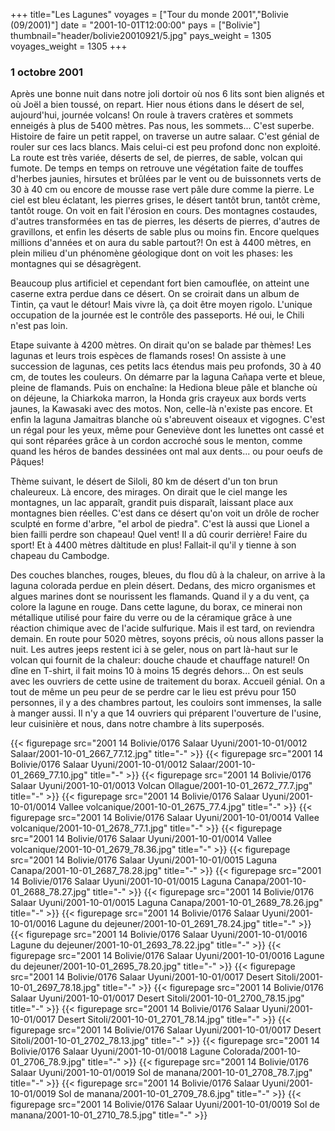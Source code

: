 +++
title="Les Lagunes"
voyages = ["Tour du monde 2001","Bolivie (09/2001)"]
date = "2001-10-01T12:00:00"
pays = ["Bolivie"]
thumbnail="header/bolivie20010921/5.jpg"
pays_weight = 1305
voyages_weight = 1305
+++
### 1 octobre 2001

 Après une bonne nuit dans notre joli dortoir où nos 6 lits sont bien alignés 
et où Joël a bien toussé, on repart. Hier nous étions dans le désert de sel, 
aujourd'hui, journée volcans! On roule à travers cratères et sommets enneigés 
à plus de 5400 mètres. Pas nous, les sommets... C'est superbe. Histoire de faire 
un petit rappel, on traverse un autre salaar. C'est génial de rouler sur ces 
lacs blancs. Mais celui-ci est peu profond donc non exploité. La route est très 
variée, déserts de sel, de pierres, de sable, volcan qui fumote. De temps en 
temps on retrouve une végétation faite de touffes d'herbes jaunies, hirsutes 
et brûlées par le vent ou de buissonnets verts de 30 à 40 cm ou encore de mousse 
rase vert pâle dure comme la pierre. Le ciel est bleu éclatant, les pierres 
grises, le désert tantôt brun, tantôt crème, tantôt rouge. On voit en fait l'érosion 
en cours. Des montagnes costaudes, d'autres transformées en tas de pierres, 
les déserts de pierres, d'autres de gravillons, et enfin les déserts de sable 
plus ou moins fin. Encore quelques millions d'années et on aura du sable partout?! 
On est à 4400 mètres, en plein milieu d'un phénomène géologique dont on voit 
les phases: les montagnes qui se désagrègent. 

Beaucoup plus artificiel et cependant fort bien camouflée, on atteint une caserne 
extra perdue dans ce désert. On se croirait dans un album de Tintin, ça vaut 
le détour! Mais vivre là, ça doit être moyen rigolo. L'unique occupation de 
la journée est le contrôle des passeports. Hé oui, le Chili n'est pas loin. 


Etape suivante à 4200 mètres. On dirait qu'on se balade par thèmes! Les lagunas 
et leurs trois espèces de flamands roses! On assiste à une succession de lagunas, 
ces petits lacs étendus mais peu profonds, 30 à 40 cm, de toutes les couleurs. 
On démarre par la laguna Cañapa verte et bleue, pleine de flamands. Puis on 
enchaîne: la Hediona bleue pâle et blanche où on déjeune, la Chiarkoka marron, 
la Honda gris crayeux aux bords verts jaunes, la Kawasaki avec des motos. Non, 
celle-là n'existe pas encore. Et enfin la laguna Jamaitras blanche où s'abreuvent 
oiseaux et vigognes. C'est un régal pour les yeux, même pour Geneviève dont 
les lunettes ont cassé et qui sont réparées grâce à un cordon accroché sous 
le menton, comme quand les héros de bandes dessinées ont mal aux dents... ou 
pour oeufs de Pâques!

Thème suivant, le désert de Siloli, 80 km de désert d'un ton brun chaleureux. 
Là encore, des mirages. On dirait que le ciel mange les montagnes, un lac apparaît, 
grandit puis disparaît, laissant place aux montagnes bien réelles. C'est dans 
ce désert qu'on voit un drôle de rocher sculpté en forme d'arbre, "el arbol 
de piedra". C'est là aussi que Lionel a bien failli perdre son chapeau! Quel 
vent! Il a dû courir derrière! Faire du sport! Et à 4400 mètres dàltitude en 
plus! Fallait-il qu'il y tienne à son chapeau du Cambodge.

Des couches blanches, rouges, bleues, du flou dû à la chaleur, on arrive à 
la laguna colorada perdue en plein désert. Dedans, des micro organismes et algues 
marines dont se nourissent les flamands. Quand il y a du vent, ça colore la 
lagune en rouge. Dans cette lagune, du borax, ce minerai non métallique utilisé 
pour faire du verre ou de la céramique grâce à une réaction chimique avec de 
l'acide sulfurique. Mais il est tard, on reviendra demain. En route pour 5020 
mètres, soyons précis, où nous allons passer la nuit. Les autres jeeps restent 
ici à se geler, nous on part là-haut sur le volcan qui fournit de la chaleur: 
douche chaude et chauffage naturel! On dîne en T-shirt, il fait moins 10 à moins 
15 degrés dehors... On est seuls avec les ouvriers de cette usine de traitement 
du borax. Accueil génial. On a tout de même un peu peur de se perdre car le 
lieu est prévu pour 150 personnes, il y a des chambres partout, les couloirs 
sont immenses, la salle à manger aussi. Il n'y a que 14 ouvriers qui préparent 
l'ouverture de l'usine, leur cuisinière et nous, dans notre chambre à lits superposés. 



<div id="TOTO">{{< figurepage src="2001 14 Bolivie/0176 Salaar Uyuni/2001-10-01/0012 Salaar/2001-10-01_2667_77.12.jpg" title="-"  >}}
{{< figurepage src="2001 14 Bolivie/0176 Salaar Uyuni/2001-10-01/0012 Salaar/2001-10-01_2669_77.10.jpg" title="-"  >}}
{{< figurepage src="2001 14 Bolivie/0176 Salaar Uyuni/2001-10-01/0013 Volcan Ollague/2001-10-01_2672_77.7.jpg" title="-"  >}}
{{< figurepage src="2001 14 Bolivie/0176 Salaar Uyuni/2001-10-01/0014 Vallee volcanique/2001-10-01_2675_77.4.jpg" title="-"  >}}
{{< figurepage src="2001 14 Bolivie/0176 Salaar Uyuni/2001-10-01/0014 Vallee volcanique/2001-10-01_2678_77.1.jpg" title="-"  >}}
{{< figurepage src="2001 14 Bolivie/0176 Salaar Uyuni/2001-10-01/0014 Vallee volcanique/2001-10-01_2679_78.36.jpg" title="-"  >}}
{{< figurepage src="2001 14 Bolivie/0176 Salaar Uyuni/2001-10-01/0015 Laguna Canapa/2001-10-01_2687_78.28.jpg" title="-"  >}}
{{< figurepage src="2001 14 Bolivie/0176 Salaar Uyuni/2001-10-01/0015 Laguna Canapa/2001-10-01_2688_78.27.jpg" title="-"  >}}
{{< figurepage src="2001 14 Bolivie/0176 Salaar Uyuni/2001-10-01/0015 Laguna Canapa/2001-10-01_2689_78.26.jpg" title="-"  >}}
{{< figurepage src="2001 14 Bolivie/0176 Salaar Uyuni/2001-10-01/0016 Lagune du dejeuner/2001-10-01_2691_78.24.jpg" title="-"  >}}
{{< figurepage src="2001 14 Bolivie/0176 Salaar Uyuni/2001-10-01/0016 Lagune du dejeuner/2001-10-01_2693_78.22.jpg" title="-"  >}}
{{< figurepage src="2001 14 Bolivie/0176 Salaar Uyuni/2001-10-01/0016 Lagune du dejeuner/2001-10-01_2695_78.20.jpg" title="-"  >}}
{{< figurepage src="2001 14 Bolivie/0176 Salaar Uyuni/2001-10-01/0017 Desert Sitoli/2001-10-01_2697_78.18.jpg" title="-"  >}}
{{< figurepage src="2001 14 Bolivie/0176 Salaar Uyuni/2001-10-01/0017 Desert Sitoli/2001-10-01_2700_78.15.jpg" title="-"  >}}
{{< figurepage src="2001 14 Bolivie/0176 Salaar Uyuni/2001-10-01/0017 Desert Sitoli/2001-10-01_2701_78.14.jpg" title="-"  >}}
{{< figurepage src="2001 14 Bolivie/0176 Salaar Uyuni/2001-10-01/0017 Desert Sitoli/2001-10-01_2702_78.13.jpg" title="-"  >}}
{{< figurepage src="2001 14 Bolivie/0176 Salaar Uyuni/2001-10-01/0018 Lagune Colorada/2001-10-01_2706_78.9.jpg" title="-"  >}}
{{< figurepage src="2001 14 Bolivie/0176 Salaar Uyuni/2001-10-01/0019 Sol de manana/2001-10-01_2708_78.7.jpg" title="-"  >}}
{{< figurepage src="2001 14 Bolivie/0176 Salaar Uyuni/2001-10-01/0019 Sol de manana/2001-10-01_2709_78.6.jpg" title="-"  >}}
{{< figurepage src="2001 14 Bolivie/0176 Salaar Uyuni/2001-10-01/0019 Sol de manana/2001-10-01_2710_78.5.jpg" title="-"  >}}
</DIV>

